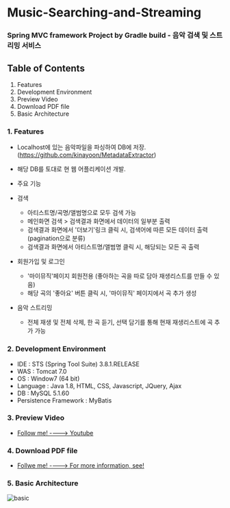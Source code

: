 # Music-Searching-and-Streaming
### Spring MVC framework Project by Gradle build - 음악 검색 및 스트리밍 서비스

## Table of Contents
 1. Features
 2. Development Environment
 3. Preview Video
 4. Download PDF file 
 5. Basic Architecture

 

### 1. Features
 - Localhost에 있는 음악파일을 파싱하여 DB에 저장. (https://github.com/kinayoon/MetadataExtractor)
  - 해당 DB를 토대로 현 웹 어플리케이션 개발.


 - 주요 기능
  - 검색
    - 아티스트명/곡명/앨범명으로 모두 검색 가능 
    - 메인화면 검색 > 검색결과 화면에서 데이터의 일부분 출력   
    - 검색결과 화면에서 '더보기'링크 클릭 시, 검색어에 따른 모든 데이터 출력 (pagination으로 분류)
    - 검색결과 화면에서 아티스트명/앨범명 클릭 시, 해당되는 모든 곡 출력

  - 회원가입 및 로그인
    - '마이뮤직'페이지 회원전용 (좋아하는 곡을 따로 담아 재생리스트를 만들 수 있음)
    - 해당 곡의 '좋아요' 버튼 클릭 시, '마이뮤직' 페이지에서 곡 추가 생성
    
  - 음악 스트리밍
    - 전체 재생 및 전체 삭제, 한 곡 듣기, 선택 담기를 통해 현재 재생리스트에 곡 추가 가능    

### 2. Development Environment
 - IDE : STS (Spring Tool Suite) 3.8.1.RELEASE
 - WAS : Tomcat 7.0
 - OS : Window7 (64 bit)
 - Language : Java 1.8, HTML, CSS, Javascript, JQuery, Ajax
 - DB : MySQL 5.1.60
 - Persistence Framework : MyBatis 
 
### 3. Preview Video    
  - [Follow me! ----> Youtube](https://youtu.be/PJmvVzF63wY)
  
### 4. Download PDF file
  - [Follwe me! ----> For more information, see!](https://github.com/kinayoon/Music-Searching-and-Streaming/files/648239/spring.project.music_streaming.pdf)


### 5. Basic Architecture
   ![basic](https://cloud.githubusercontent.com/assets/21224368/20875725/4f7bcf12-bb00-11e6-92c1-1591b5e62fd3.JPG)

